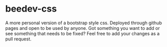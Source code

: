 # beedev-css

A more personal version of a bootstrap style css.  Deployed through github pages and open to be used by anyone.  Got something you want to add or see something that needs to be fixed?  Feel free to add your changes as a pull request.